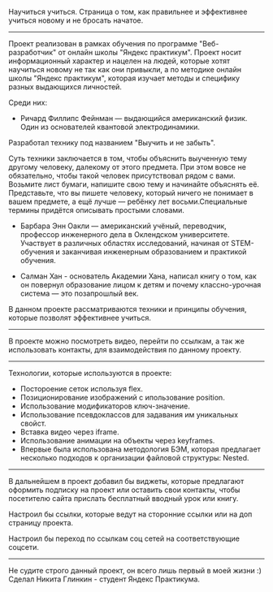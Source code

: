 Научиться учиться.
Страница о том, как правильнее и эффективнее учиться новому и не бросать начатое.

___________________________
Проект реализован в рамках обучения по программе "Веб-разработчик" от онлайн школы "Яндекс практикум".
Проект носит информационный характер и нацелен на людей, которые хотят научиться новому не так как они привыкли, а по методике онлайн школы "Яндекс практикум", которая изучает методы и специфику разных выдающихся личностей.

Среди них:
- Ричард Филлипс Фейнман  — выдающийся американский физик. Один из основателей квантовой электродинамики.

Разработал технику под названием "Выучить и не забыть".

Суть техники заключается в том, чтобы объяснить выученную тему другому человеку, далекому от этого предмета. При этом вовсе не обязательно, чтобы такой человек присутствовал рядом с вами.
Возьмите лист бумаги, напишите свою тему и начинайте объяснять её. Представьте, что вы пишете человеку, который ничего не понимает в вашем предмете, а ещё лучше — ребёнку лет восьми.Специальные термины придётся описывать простыми словами.

- Барбара Энн Оакли — американский учёный, переводчик, профессор инженерного дела в Оклендском университете. Участвует в различных областях исследований, начиная от STEM-обучения и заканчивая инженерным образованием и практикой обучения.

- Салман Хан - основатель Академии Хана, написал книгу о том, как он повернул образование лицом к детям и почему классно-урочная система — это позапрошлый век.

В данном проекте рассматриваются техники и принципы обучения, которые позволят эффективнее учиться.
___________________________

В проекте можно посмотреть видео, перейти по ссылкам, а так же использовать контакты, для взаимодействия по данному проекту.

___________________________

Технологии, которые используются в проекте:

- Постороение сеток используя flex.
- Позиционирование изображений с ипользование position.
- Использование модификаторов ключ-значение.
- Использование псевдоклассов для задавания им уникальных свойст.
- Вставка видео через iframe.
- Использование анимации на объекты через keyframes.
- Впервые была использована методология БЭМ, которая предлагает несколько подходов к организации  файловой структуры: Nested.

___________________________

В дальнейшем в проект добавил бы виджеты, которые предлагают оформить подписку на проект или оставить свои контакты, чтобы посетителю сайта прислать бесплатный вводный урок или книгу.

Настроил бы ссылки, которые ведут на сторонние ссылки или на доп страницу проекта.

Настроил бы переход по ссылкам соц сетей на соответствующие соцсети.

___________________________

Не судите строго данный проект, он всего лишь первый в моей жизни :)
Сделал Никита Глинкин - студент Яндекс Практикума.
